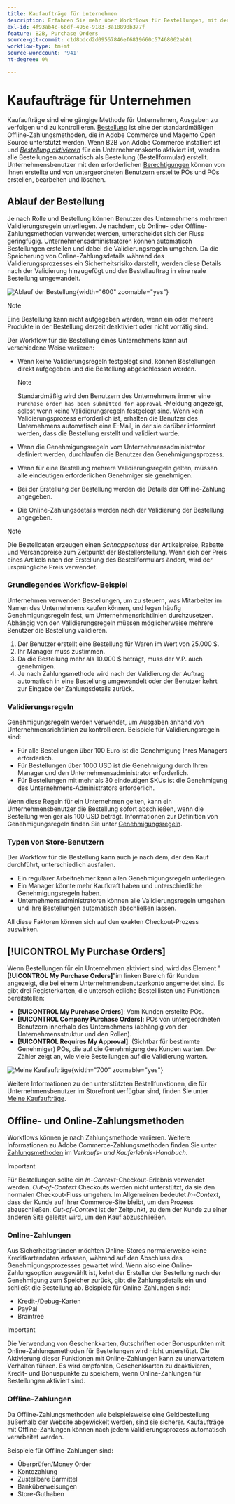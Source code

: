 ```yaml
---
title: Kaufaufträge für Unternehmen
description: Erfahren Sie mehr über Workflows für Bestellungen, mit denen Unternehmen Ausgaben verfolgen und kontrollieren können.
exl-id: 4f93ab4c-6bdf-495e-9183-3a18898b377f
feature: B2B, Purchase Orders
source-git-commit: c1d8bdcd2d09567846ef6819660c57468062ab01
workflow-type: tm+mt
source-wordcount: '941'
ht-degree: 0%

---
```


# Kaufaufträge für Unternehmen

Kaufaufträge sind eine gängige Methode für Unternehmen, Ausgaben zu verfolgen und zu kontrollieren. [Bestellung](../stores-purchase/purchase-order.md) ist eine der standardmäßigen Offline-Zahlungsmethoden, die in Adobe Commerce und Magento Open Source unterstützt werden. Wenn B2B von Adobe Commerce installiert ist und [_Bestellung aktivieren_](account-company-manage.md#advanced-settings) für ein Unternehmenskonto aktiviert ist, werden alle Bestellungen automatisch als Bestellung (Bestellformular) erstellt. Unternehmensbenutzer mit den erforderlichen [Berechtigungen](account-company-roles-permissions.md) können von ihnen erstellte und von untergeordneten Benutzern erstellte POs und POs erstellen, bearbeiten und löschen.

## Ablauf der Bestellung

Je nach Rolle und Bestellung können Benutzer des Unternehmens mehreren Validierungsregeln unterliegen. Je nachdem, ob Online- oder Offline-Zahlungsmethoden verwendet werden, unterscheidet sich der Fluss geringfügig. Unternehmensadministratoren können automatisch Bestellungen erstellen und dabei die Validierungsregeln umgehen. Da die Speicherung von Online-Zahlungsdetails während des Validierungsprozesses ein Sicherheitsrisiko darstellt, werden diese Details nach der Validierung hinzugefügt und der Bestellauftrag in eine reale Bestellung umgewandelt.

![Ablauf der Bestellung](./assets/purchase-order-flow.png){width="600" zoomable="yes"}

>[!NOTE]
>
>Eine Bestellung kann nicht aufgegeben werden, wenn ein oder mehrere Produkte in der Bestellung derzeit deaktiviert oder nicht vorrätig sind.

Der Workflow für die Bestellung eines Unternehmens kann auf verschiedene Weise variieren:

- Wenn keine Validierungsregeln festgelegt sind, können Bestellungen direkt aufgegeben und die Bestellung abgeschlossen werden.

  >[!NOTE]
  >
  >Standardmäßig wird den Benutzern des Unternehmens immer eine `Purchase order has been submitted for approval` -Meldung angezeigt, selbst wenn keine Validierungsregeln festgelegt sind. Wenn kein Validierungsprozess erforderlich ist, erhalten die Benutzer des Unternehmens automatisch eine E-Mail, in der sie darüber informiert werden, dass die Bestellung erstellt und validiert wurde.

- Wenn die Genehmigungsregeln vom Unternehmensadministrator definiert werden, durchlaufen die Benutzer den Genehmigungsprozess.
- Wenn für eine Bestellung mehrere Validierungsregeln gelten, müssen alle eindeutigen erforderlichen Genehmiger sie genehmigen.
- Bei der Erstellung der Bestellung werden die Details der Offline-Zahlung angegeben.
- Die Online-Zahlungsdetails werden nach der Validierung der Bestellung angegeben.

>[!NOTE]
>
>Die Bestelldaten erzeugen einen _Schnappschuss_ der Artikelpreise, Rabatte und Versandpreise zum Zeitpunkt der Bestellerstellung. Wenn sich der Preis eines Artikels nach der Erstellung des Bestellformulars ändert, wird der ursprüngliche Preis verwendet.

### Grundlegendes Workflow-Beispiel

Unternehmen verwenden Bestellungen, um zu steuern, was Mitarbeiter im Namen des Unternehmens kaufen können, und legen häufig Genehmigungsregeln fest, um Unternehmensrichtlinien durchzusetzen. Abhängig von den Validierungsregeln müssen möglicherweise mehrere Benutzer die Bestellung validieren.

1. Der Benutzer erstellt eine Bestellung für Waren im Wert von 25.000 $.
1. Ihr Manager muss zustimmen.
1. Da die Bestellung mehr als 10.000 $ beträgt, muss der V.P. auch genehmigen.
1. Je nach Zahlungsmethode wird nach der Validierung der Auftrag automatisch in eine Bestellung umgewandelt oder der Benutzer kehrt zur Eingabe der Zahlungsdetails zurück.

### Validierungsregeln

Genehmigungsregeln werden verwendet, um Ausgaben anhand von Unternehmensrichtlinien zu kontrollieren. Beispiele für Validierungsregeln sind:

- Für alle Bestellungen über 100 Euro ist die Genehmigung Ihres Managers erforderlich.
- Für Bestellungen über 1000 USD ist die Genehmigung durch Ihren Manager und den Unternehmensadministrator erforderlich.
- Für Bestellungen mit mehr als 30 eindeutigen SKUs ist die Genehmigung des Unternehmens-Administrators erforderlich.

Wenn diese Regeln für ein Unternehmen gelten, kann ein Unternehmensbenutzer die Bestellung sofort abschließen, wenn die Bestellung weniger als 100 USD beträgt. Informationen zur Definition von Genehmigungsregeln finden Sie unter [Genehmigungsregeln](account-dashboard-approval-rules.md).

### Typen von Store-Benutzern

Der Workflow für die Bestellung kann auch je nach dem, der den Kauf durchführt, unterschiedlich ausfallen.

- Ein regulärer Arbeitnehmer kann allen Genehmigungsregeln unterliegen
- Ein Manager könnte mehr Kaufkraft haben und unterschiedliche Genehmigungsregeln haben.
- Unternehmensadministratoren können alle Validierungsregeln umgehen und ihre Bestellungen automatisch abschließen lassen.

All diese Faktoren können sich auf den exakten Checkout-Prozess auswirken.

## [!UICONTROL My Purchase Orders]

Wenn Bestellungen für ein Unternehmen aktiviert sind, wird das Element &quot;**[!UICONTROL My Purchase Orders]**&quot;im linken Bereich für Kunden angezeigt, die bei einem Unternehmensbenutzerkonto angemeldet sind. Es gibt drei Registerkarten, die unterschiedliche Bestelllisten und Funktionen bereitstellen:

- **[!UICONTROL My Purchase Orders]**: Vom Kunden erstellte POs.
- **[!UICONTROL Company Purchase Orders]**: POs von untergeordneten Benutzern innerhalb des Unternehmens (abhängig von der Unternehmensstruktur und den Rollen).
- **[!UICONTROL Requires My Approval]**: (Sichtbar für bestimmte Genehmiger) POs, die auf die Genehmigung des Kunden warten. Der Zähler zeigt an, wie viele Bestellungen auf die Validierung warten.

![Meine Kaufaufträge](./assets/account-dashboard-my-purchase-orders.png){width="700" zoomable="yes"}

Weitere Informationen zu den unterstützten Bestellfunktionen, die für Unternehmensbenutzer im Storefront verfügbar sind, finden Sie unter [Meine Kaufaufträge](account-dashboard-my-purchase-orders.md).

## Offline- und Online-Zahlungsmethoden

Workflows können je nach Zahlungsmethode variieren. Weitere Informationen zu Adobe Commerce-Zahlungsmethoden finden Sie unter [Zahlungsmethoden](../stores-purchase/payments.md) im _Verkaufs- und Kauferlebnis-Handbuch_.

>[!IMPORTANT]
>
>Für Bestellungen sollte ein _In-Context_-Checkout-Erlebnis verwendet werden. _Out-of-Context_ Checkouts werden nicht unterstützt, da sie den normalen Checkout-Fluss umgehen. Im Allgemeinen bedeutet _In-Context_, dass der Kunde auf Ihrer Commerce-Site bleibt, um den Prozess abzuschließen. _Out-of-Context_ ist der Zeitpunkt, zu dem der Kunde zu einer anderen Site geleitet wird, um den Kauf abzuschließen.

### Online-Zahlungen

Aus Sicherheitsgründen möchten Online-Stores normalerweise keine Kreditkartendaten erfassen, während auf den Abschluss des Genehmigungsprozesses gewartet wird. Wenn also eine Online-Zahlungsoption ausgewählt ist, kehrt der Ersteller der Bestellung nach der Genehmigung zum Speicher zurück, gibt die Zahlungsdetails ein und schließt die Bestellung ab. Beispiele für Online-Zahlungen sind:

- Kredit-/Debug-Karten
- PayPal
- Braintree

>[!IMPORTANT]
>
>Die Verwendung von Geschenkkarten, Gutschriften oder Bonuspunkten mit Online-Zahlungsmethoden für Bestellungen wird nicht unterstützt. Die Aktivierung dieser Funktionen mit Online-Zahlungen kann zu unerwartetem Verhalten führen. Es wird empfohlen, Geschenkkarten zu deaktivieren, Kredit- und Bonuspunkte zu speichern, wenn Online-Zahlungen für Bestellungen aktiviert sind.

### Offline-Zahlungen

Da Offline-Zahlungsmethoden wie beispielsweise eine Geldbestellung außerhalb der Website abgewickelt werden, sind sie sicherer. Kaufaufträge mit Offline-Zahlungen können nach jedem Validierungsprozess automatisch verarbeitet werden.

Beispiele für Offline-Zahlungen sind:

- Überprüfen/Money Order
- Kontozahlung
- Zustellbare Barmittel
- Banküberweisungen
- Store-Guthaben
